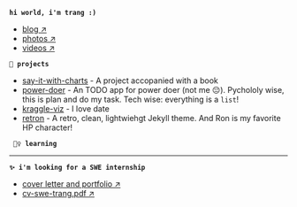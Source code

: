 **`hi world, i'm trang :)`**
  - [blog ↗]()
  - [photos ↗]()
  - [videos ↗]()

**`🔨 projects`**
- [say-it-with-charts]() - A project accopanied with a book
- [power-doer]() - An TODO app for power doer (not me 😔). Pychololy wise, this is plan and do my task. Tech wise: everything is a `list`!
- [kraggle-viz]() - I love date
- [retron]() - A retro, clean, lightwiehgt Jekyll theme. And Ron is my favorite HP character!

**` 🤷‍♀️ learning`**

--- 

**`✨ i'm looking for a SWE internship`**
- [cover letter and portfolio ↗]()
- [cv-swe-trang.pdf ↗]()


       
